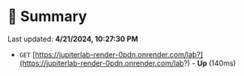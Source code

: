 # 📖 Summary
Last updated: **4/21/2024, 10:27:30 PM**

- `GET` [https://jupiterlab-render-0pdn.onrender.com/lab?](https://jupiterlab-render-0pdn.onrender.com/lab?) - **Up** (140ms)
